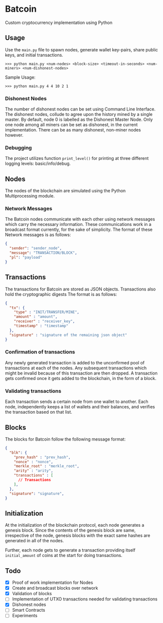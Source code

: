 # Batcoin

Custom cryptocurrency implementation using Python

## Usage

Use the `main.py` file to spawn nodes, generate wallet key-pairs, share public keys, and initial transactions.

```console
>>> python main.py <num-nodes> <block-size> <timeout-in-seconds> <num-miners> <num-dishonest-nodes>
```

Sample Usage:

```console
>>> python main.py 4 4 10 2 1
```

### Dishonest Nodes

The number of dishonest nodes can be set using Command Line Interface. The dishonest nodes, collude to agree upon the history mined by a single master.
By default, node 0 is labelled as the Dishonest Master Node. Only one node among all miners can be set as dishonest, in the current implementation. There can be as many dishonest, non-miner nodes however.

### Debugging

The project utilizes function `print_level()` for printing at three different logging levels: basic/info/debug.

## Nodes

The nodes of the blockchain are simulated using the Python Multiprocessing module.

### Network Messages

The Batcoin nodes communicate with each other using network messages which carry the necessary information. These communications work in a broadcast format currently, for the sake of simplicity. The format of these Network messages is as follows:

```json
{
  "sender": "sender_node",
  "message": "TRANSACTION/BLOCK",
  "pl": "payload"
}
```

## Transactions

The transactions for Batcoin are stored as JSON objects. Transactions also hold the cryptographic digests The format is as follows:

```json
{
  "tx": {
    "type" : "INIT/TRANSFER/MINE",
    "amount" : "amount",
    "receiver" : "receiver_key",
    "timestamp" : "timestamp"
  },
  "signature" : "signature of the remaining json object"
}
```

### Confirmation of transactions

Any newly generated transaction is added to the unconfirmed pool of transactions at each of the nodes. Any subsequent transactions which might be invalid because of this transaction are then dropped. A transaction gets confirmed once it gets added to the blockchain, in the form of a block.

### Validating transactions

Each transaction sends a certain node from one wallet to another. Each node, independently keeps a list of wallets and their balances, and verifies the transaction based on that list.

## Blocks

The blocks for Batcoin follow the following message format:

```json
{
  "blk": {
    "prev_hash" : "prev_hash",
    "nonce" : "nonce",
    "merkle_root" : "merkle_root",
    "arity" : "arity",
    "transactions" : [
      // Transactions
    ],
  },
  "signature": "signature",
}
```

## Initialization

At the initialization of the blockchain protocol, each node generates a genesis block. Since the contents of the genesis block are same, irrespective of the node, genesis blocks with the exact same hashes are generated in all of the nodes.

Further, each node gets to generate a transaction providing itself `initial_amount` of coins at the start for doing transactions.

## Todo

- [X] Proof of work implementation for Nodes
- [X] Create and broadcast blocks over network
- [X] Validation of blocks
- [ ] Implementation of UTXO transactions needed for validating transactions
- [X] Dishonest nodes
- [ ] Smart Contracts
- [ ] Experiments
